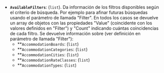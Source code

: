 - **``AvailableFilters``**: (``list``). Da información de los filtros disponibles según el criterio de búsqueda. Por ejemplo para afinar futuras búsquedas usando el parámetro de llamada "Filter". En todos los casos se devuelve un array de objetos con las propiedades "Value" (coincidente con los valores definidos en "Filter") y "Count" indicando cuántas coincidencias de cada filtro. Se devuelve información sobre (ver definición en parámetro de llamada "Filter"):
    -  **``AccommodationBoards``: (``list``)
    -  **``AccommodationCategories``: (``list``)
    -  **``AccommodationCities``: (``list``)
    -  **``AccommodationRateClasses``: (``list``)
    -  **``AccommodationTypes``: (``list``)